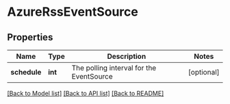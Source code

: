 # AzureRssEventSource

## Properties
Name | Type | Description | Notes
------------ | ------------- | ------------- | -------------
**schedule** | **int** | The polling interval for the EventSource | [optional] 

[[Back to Model list]](../README.md#documentation-for-models) [[Back to API list]](../README.md#documentation-for-api-endpoints) [[Back to README]](../README.md)



